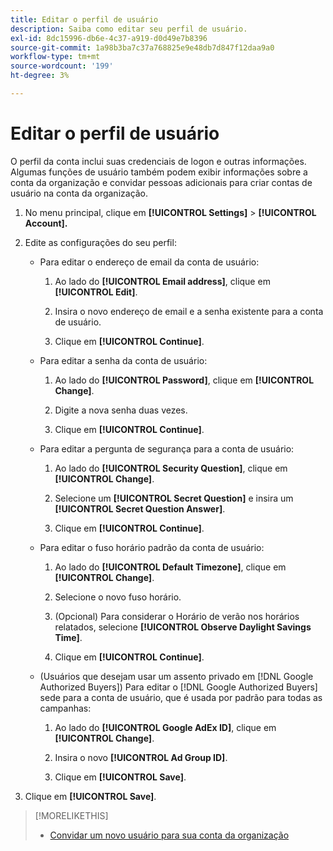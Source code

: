 ```yaml
---
title: Editar o perfil de usuário
description: Saiba como editar seu perfil de usuário.
exl-id: 8dc15996-db6e-4c37-a919-d0d49e7b8396
source-git-commit: 1a98b3ba7c37a768825e9e48db7d847f12daa9a0
workflow-type: tm+mt
source-wordcount: '199'
ht-degree: 3%

---
```


# Editar o perfil de usuário

O perfil da conta inclui suas credenciais de logon e outras informações. Algumas funções de usuário também podem exibir informações sobre a conta da organização e convidar pessoas adicionais para criar contas de usuário na conta da organização.

1. No menu principal, clique em **[!UICONTROL Settings]** > **[!UICONTROL Account].**

1. Edite as configurações do seu perfil:

   * Para editar o endereço de email da conta de usuário:

      1. Ao lado do **[!UICONTROL Email address]**, clique em **[!UICONTROL Edit]**.

      1. Insira o novo endereço de email e a senha existente para a conta de usuário.
      1. Clique em **[!UICONTROL Continue]**.
   * Para editar a senha da conta de usuário:

      1. Ao lado do **[!UICONTROL Password]**, clique em **[!UICONTROL Change]**.

      1. Digite a nova senha duas vezes.

      1. Clique em **[!UICONTROL Continue]**.
   * Para editar a pergunta de segurança para a conta de usuário:

      1. Ao lado do **[!UICONTROL Security Question]**, clique em **[!UICONTROL Change]**.

      1. Selecione um **[!UICONTROL Secret Question]** e insira um **[!UICONTROL Secret Question Answer]**.

      1. Clique em **[!UICONTROL Continue]**.
   * Para editar o fuso horário padrão da conta de usuário:

      1. Ao lado do **[!UICONTROL Default Timezone]**, clique em **[!UICONTROL Change]**.

      1. Selecione o novo fuso horário.

      1. (Opcional) Para considerar o Horário de verão nos horários relatados, selecione **[!UICONTROL Observe Daylight Savings Time]**.

      1. Clique em **[!UICONTROL Continue]**.
   * (Usuários que desejam usar um assento privado em [!DNL Google Authorized Buyers]) Para editar o [!DNL Google Authorized Buyers] sede para a conta de usuário, que é usada por padrão para todas as campanhas:

      1. Ao lado do **[!UICONTROL Google AdEx ID]**, clique em **[!UICONTROL Change]**.

      1. Insira o novo **[!UICONTROL Ad Group ID]**.

      1. Clique em **[!UICONTROL Save]**.





1. Clique em **[!UICONTROL Save]**.

>[!MORELIKETHIS]
>
>* [Convidar um novo usuário para sua conta da organização](user-invite.md)


<!-- >* [User Profile and Organization Account Settings](user-and-account-settings.md) -->
